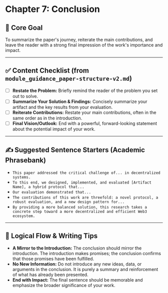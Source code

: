 # Chapter 7: Conclusion

## 🎯 Core Goal
To summarize the paper's journey, reiterate the main contributions, and leave the reader with a strong final impression of the work's importance and impact.

---

## ✅ Content Checklist (from `module_guidance_paper-structure-v2.md`)
- [ ] **Restate the Problem:** Briefly remind the reader of the problem you set out to solve.
- [ ] **Summarize Your Solution & Findings:** Concisely summarize your artifact and the key results from your evaluation.
- [ ] **Reiterate Contributions:** Restate your main contributions, often in the same order as in the introduction.
- [ ] **Final Vision/Outlook:** End with a powerful, forward-looking statement about the potential impact of your work.

---

## ✍️ Suggested Sentence Starters (Academic Phrasebank)

*   `This paper addressed the critical challenge of... in decentralized systems.`
*   `To this end, we designed, implemented, and evaluated [Artifact Name], a hybrid protocol that...`
*   `Our evaluation demonstrated that...`
*   `The contributions of this work are threefold: a novel protocol, a robust evaluation, and a new design pattern for...`
*   `By providing a more balanced solution, this research takes a concrete step toward a more decentralized and efficient Web3 ecosystem.`

---

## 🔗 Logical Flow & Writing Tips
*   **A Mirror to the Introduction:** The conclusion should mirror the introduction. The introduction makes promises; the conclusion confirms that those promises have been fulfilled.
*   **No New Information:** Do not introduce any new ideas, data, or arguments in the conclusion. It is purely a summary and reinforcement of what has already been presented.
*   **End with Impact:** The final sentence should be memorable and emphasize the broader significance of your work.
